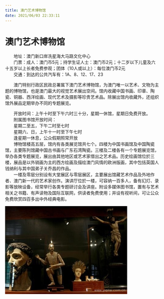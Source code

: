 ```yaml
---
title: 澳门艺术博物馆  
date: 2021/06/03 22:33:11  
---
```

  
# 澳门艺术博物馆  
&emsp;&emsp;地址：澳门新口岸冼星海大马路文化中心  
&emsp;&emsp;门票：成人：澳门币5元；持学生证人士：澳门币2元；十二岁以下儿童及六十五岁以上长者免费参观；团体（10人或以上）：每位澳门币2元  
&emsp;&emsp;交通：到达的公共汽车有：1A、8、12、17、23  
  
&emsp;&emsp;澳门特别行政区民政总署属下澳门艺术博物馆，为澳门唯一以艺术、文物为主题的博物馆，也是澳门最大的视觉艺术展出空间。馆内收藏中国书画、印章、陶瓷、铜器、西洋绘画、现代艺术及摄影等珍贵艺术品。除展出馆内收藏外，还组织馆外展品定期举办不同的专题展览。  
  
&emsp;&emsp;开放时间：上午十时至下午六时三十分，星期一休馆，星期日免费开放。  
&emsp;&emsp;附属图书馆开放时间：  
&emsp;&emsp;星期二至五，下午二时至七时  
&emsp;&emsp;星期六、日，上午十一时至下午七时  
&emsp;&emsp;逢星期一休息，公众假期照常开放  
&emsp;&emsp;博物馆楼高五层，馆内有各类展览馆共七个。四楼为中国书画馆及中国陶瓷馆，主要陈列馆藏中国古书画与广东石湾陶瓷。三楼及二楼各有一个专题展览馆，举办各类专题展览，展出由其他地区或艺术家借出之艺术品。历史绘画馆位於三楼，展品是以外销画为主的西方绘画及描绘澳门风情的欧洲版画，其中包括英国人钱纳利与其中国弟子关乔昌的作品。  
&emsp;&emsp;一楼及零层分别设有大堂展区与零层展区，主要展出馆藏艺术作品及外地作者、澳门新一代的艺术家创作。演讲厅位於一楼，可容纳一百多人，备有幻灯、录影等放映设备，经常举行各类专题研讨会及讲座。附设多媒体图书馆，置有与艺术相关之书籍、有声读物及国际互联网，供读者免费使用；并设有视听间，可让公众免费欣赏四百多出中外经典电影。  
  
![](https://raw.githubusercontent.com/szqq0512/Pic/main/img/202201212152676.png)  